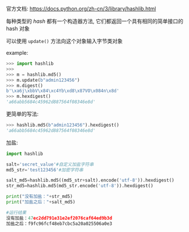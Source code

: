 官方文档: https://docs.python.org/zh-cn/3/library/hashlib.html

每种类型的 *hash* 都有一个构造器方法, 它们都返回一个具有相同的简单接口的 hash 对象

可以使用 `update()` 方法向这个对象输入字节类对象

example:

```python
>>> import hashlib
>>>
>>> m = hashlib.md5()
>>> m.update(b"admin123456")
>>> m.digest()
b'\xa6j\xbbV\x84\xc4Yb\xd8\x87VO\x084n\x8d'
>>> m.hexdigest()
'a66abb5684c45962d887564f08346e8d'
```

更简单的写法:

```python
>>> hashlib.md5(b"admin123456").hexdigest()
'a66abb5684c45962d887564f08346e8d'
```

加盐:

```python
import hashlib

salt='secret_value'#自定义加盐字符串
md5_str='test123456'#加密字符串

salt_md5=hashlib.md5((md5_str+salt).encode('utf-8')).hexdigest()
str_md5=hashlib.md5(md5_str.encode('utf-8')).hexdigest()

print("没有加盐："+str_md5)
print("加盐之后："+salt_md5)

#运行结果
没有加盐：47ec2dd791e31e2ef2076caf64ed9b3d
加盐之后：f9fc96fcf48eb7cbc5a20a025506a0e3
```

